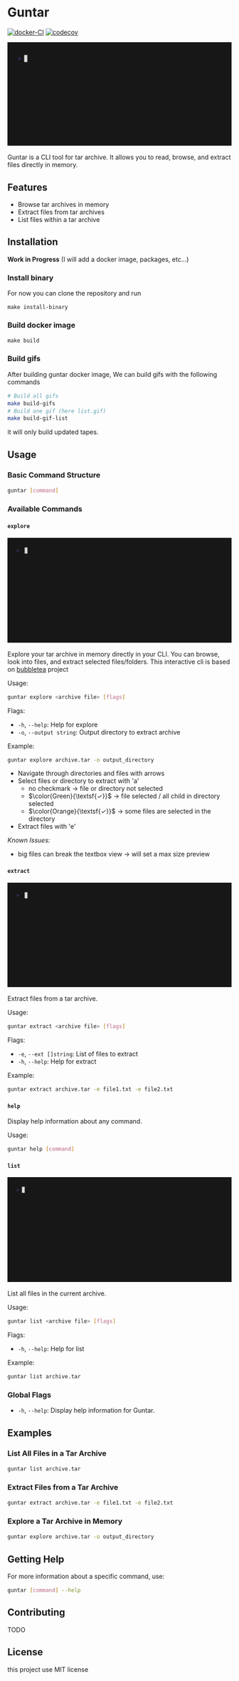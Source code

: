 # Guntar
[![docker-CI](https://github.com/franciscoLKDO/guntar/actions/workflows/docker-ci.yml/badge.svg?branch=master&event=push)](https://github.com/franciscoLKDO/guntar/actions/workflows/docker-ci.yml)
[![codecov](https://codecov.io/github/franciscoLKDO/guntar/graph/badge.svg?token=7K2T7UDXZO)](https://codecov.io/github/franciscoLKDO/guntar)

![Alt Text](./vhs/intro.gif)

Guntar is a CLI tool for tar archive. It allows you to read, browse, and extract files directly in memory.

## Features

- Browse tar archives in memory
- Extract files from tar archives
- List files within a tar archive


## Installation

__Work in Progress__ (I will add a docker image, packages, etc...)

### Install binary
For now you can clone the repository and run

```
make install-binary
```

### Build docker image

```
make build
```

### Build gifs
After building guntar docker image,
We can build gifs with the following commands

```bash
# Build all gifs
make build-gifs
# Build one gif (here list.gif)
make build-gif-list
```

it will only build updated tapes.

## Usage

### Basic Command Structure

```sh
guntar [command]
```

### Available Commands

#### `explore`

![Alt Text](./vhs/explore.gif)

Explore your tar archive in memory directly in your CLI. You can browse, look into files, and extract selected files/folders.
This interactive cli is based on [bubbletea](https://github.com/charmbracelet/bubbletea) project

Usage:
```sh
guntar explore <archive file> [flags]
```

Flags:
- `-h`, `--help`: Help for explore
- `-o`, `--output string`: Output directory to extract archive

Example:
```sh
guntar explore archive.tar -o output_directory
```

- Navigate through directories and files with arrows
- Select files or directory to extract with 'a'
    - no checkmark -> file or directory not selected
    - $\color{Green}{\textsf{✓}}$ -> file selected / all child in directory selected
    - $\color{Orange}{\textsf{✓}}$ -> some files are selected in the directory
- Extract files with 'e'

_Known Issues:_
- big files can break the textbox view -> will set a max size preview


#### `extract`

![Alt Text](./vhs/extract.gif)

Extract files from a tar archive.

Usage:
```sh
guntar extract <archive file> [flags]
```

Flags:
- `-e`, `--ext []string`: List of files to extract
- `-h`, `--help`: Help for extract

Example:
```sh
guntar extract archive.tar -e file1.txt -e file2.txt
```

#### `help`
Display help information about any command.

Usage:
```sh
guntar help [command]
```

#### `list`
![Alt Text](./vhs/list.gif)

List all files in the current archive.

Usage:
```sh
guntar list <archive file> [flags]
```

Flags:
- `-h`, `--help`: Help for list

Example:
```sh
guntar list archive.tar
```

### Global Flags

- `-h`, `--help`: Display help information for Guntar.

## Examples

### List All Files in a Tar Archive

```sh
guntar list archive.tar
```

### Extract Files from a Tar Archive

```sh
guntar extract archive.tar -e file1.txt -e file2.txt
```

### Explore a Tar Archive in Memory

```sh
guntar explore archive.tar -o output_directory
```

## Getting Help

For more information about a specific command, use:

```sh
guntar [command] --help
```

## Contributing

TODO

## License

this project use MIT license